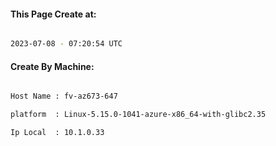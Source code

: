 
   
#### This Page Create at:

```bash

2023-07-08 - 07:20:54 UTC

```

#### Create By Machine:

```bash

Host Name : fv-az673-647

platform  : Linux-5.15.0-1041-azure-x86_64-with-glibc2.35

Ip Local  : 10.1.0.33

```

